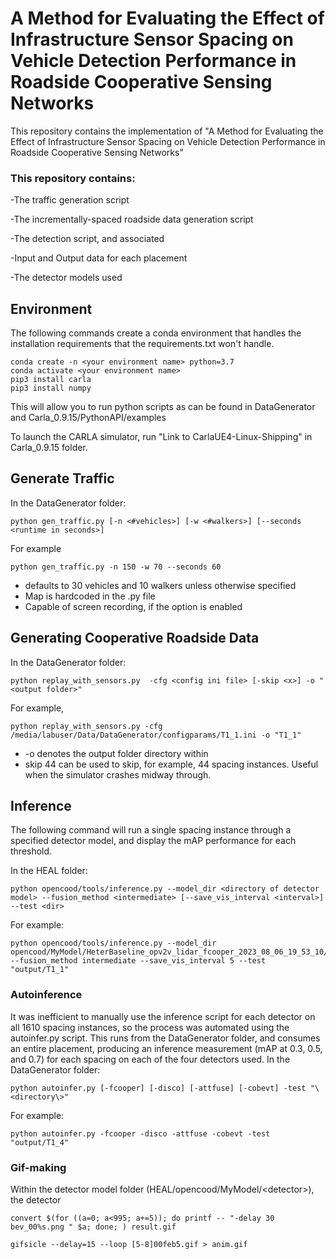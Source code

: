 # A Method for Evaluating the Effect of Infrastructure Sensor Spacing on Vehicle Detection Performance in Roadside Cooperative Sensing Networks

This repository contains the implementation of "A Method for Evaluating the Effect of Infrastructure Sensor Spacing
on Vehicle Detection Performance in Roadside Cooperative Sensing Networks"

### This repository contains:

-The traffic generation script

-The incrementally-spaced roadside data generation script

-The detection script, and associated 

-Input and Output data for each placement

-The detector models used



## Environment
The following commands create a conda environment that handles the installation requirements that the requirements.txt won't handle.
```
conda create -n <your environment name> python=3.7
conda activate <your environment name>
pip3 install carla
pip3 install numpy
```
This will allow you to run python scripts as can be found in DataGenerator and Carla_0.9.15/PythonAPI/examples

To launch the CARLA simulator, run "Link to CarlaUE4-Linux-Shipping" in Carla_0.9.15 folder.

## Generate Traffic

In the DataGenerator folder:
```
python gen_traffic.py [-n <#vehicles>] [-w <#walkers>] [--seconds <runtime in seconds>]
```
For example
```
python gen_traffic.py -n 150 -w 70 --seconds 60
```
- defaults to 30 vehicles and 10 walkers unless otherwise specified
- Map is hardcoded in the .py file
- Capable of screen recording, if the option is enabled

## Generating Cooperative Roadside Data
In the DataGenerator folder:
```
python replay_with_sensors.py  -cfg <config ini file> [-skip <x>] -o "<output folder>"
```
For example, 
```
python replay_with_sensors.py -cfg /media/labuser/Data/DataGenerator/configparams/T1_1.ini -o "T1_1"
``` 
- -o denotes the output folder directory within       
- skip 44 can be used to skip, for example, 44 spacing instances. Useful when the simulator crashes midway through.
        
## Inference
The following command will run a single spacing instance through a specified detector model, and display the mAP performance for each threshold.

In the HEAL folder: 
```
python opencood/tools/inference.py --model_dir <directory of detector model> --fusion_method <intermediate> [--save_vis_interval <interval>] --test <dir>
``` 
For example:
```
python opencood/tools/inference.py --model_dir opencood/MyModel/HeterBaseline_opv2v_lidar_fcooper_2023_08_06_19_53_10/ --fusion_method intermediate --save_vis_interval 5 --test "output/T1_1"
```
### Autoinference
It was inefficient to manually use the inference script for each detector on all 1610 spacing instances, so the process was automated using the autoinfer.py script.
This runs from the DataGenerator folder, and consumes an entire placement, producing an inference measurement (mAP at 0.3, 0.5, and 0.7) for each spacing on each of the four detectors used.
In the DataGenerator folder:
```
python autoinfer.py [-fcooper] [-disco] [-attfuse] [-cobevt] -test "\<directory\>"
```
For example:
```
python autoinfer.py -fcooper -disco -attfuse -cobevt -test "output/T1_4"
```
        
### Gif-making
Within the detector model folder (HEAL/opencood/MyModel/\<detector\>), the detector
```
convert $(for ((a=0; a<995; a+=5)); do printf -- "-delay 30 bev_00%s.png " $a; done; ) result.gif

gifsicle --delay=15 --loop [5-8]00feb5.gif > anim.gif
```
